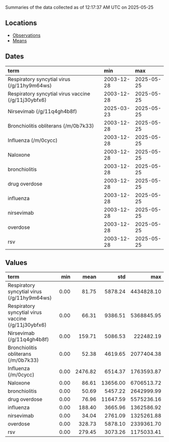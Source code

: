 Summaries of the data collected as of 12:17:37 AM UTC on 2025-05-25

## Locations

* [Observations](https://github.com/DISSC-yale/gtrends_collection/blob/main/summaries/observations.csv)
* [Means](https://github.com/DISSC-yale/gtrends_collection/blob/main/summaries/means.csv)

## Dates

| term                                                | min        | max        |
|:----------------------------------------------------|:-----------|:-----------|
| Respiratory syncytial virus (/g/11hy9m64ws)         | 2003-12-28 | 2025-05-25 |
| Respiratory syncytial virus vaccine (/g/11j30ybfx6) | 2003-12-28 | 2025-05-25 |
| Nirsevimab (/g/11q4gh4b8f)                          | 2025-03-23 | 2025-05-25 |
| Bronchiolitis obliterans (/m/0b7k33)                | 2003-12-28 | 2025-05-25 |
| Influenza (/m/0cycc)                                | 2003-12-28 | 2025-05-25 |
| Naloxone                                            | 2003-12-28 | 2025-05-25 |
| bronchiolitis                                       | 2003-12-28 | 2025-05-25 |
| drug overdose                                       | 2003-12-28 | 2025-05-25 |
| influenza                                           | 2003-12-28 | 2025-05-25 |
| nirsevimab                                          | 2003-12-28 | 2025-05-25 |
| overdose                                            | 2003-12-28 | 2025-05-25 |
| rsv                                                 | 2003-12-28 | 2025-05-25 |

## Values

| term                                                |   min |    mean |      std |        max |
|:----------------------------------------------------|------:|--------:|---------:|-----------:|
| Respiratory syncytial virus (/g/11hy9m64ws)         |  0.00 |   81.75 |  5878.24 | 4434828.10 |
| Respiratory syncytial virus vaccine (/g/11j30ybfx6) |  0.00 |   66.31 |  9386.51 | 5368845.95 |
| Nirsevimab (/g/11q4gh4b8f)                          |  0.00 |  159.71 |  5086.53 |  222482.19 |
| Bronchiolitis obliterans (/m/0b7k33)                |  0.00 |   52.38 |  4619.65 | 2077404.38 |
| Influenza (/m/0cycc)                                |  0.00 | 2476.82 |  6514.37 | 1763593.87 |
| Naloxone                                            |  0.00 |   86.61 | 13656.00 | 6706513.72 |
| bronchiolitis                                       |  0.00 |   50.69 |  5457.22 | 2642999.99 |
| drug overdose                                       |  0.00 |   76.96 | 11647.59 | 5575236.16 |
| influenza                                           |  0.00 |  188.40 |  3665.96 | 1362586.92 |
| nirsevimab                                          |  0.00 |   34.04 |  2761.09 | 1325261.88 |
| overdose                                            |  0.00 |  328.73 |  5878.10 | 2339361.70 |
| rsv                                                 |  0.00 |  279.45 |  3073.26 | 1175033.41 |
